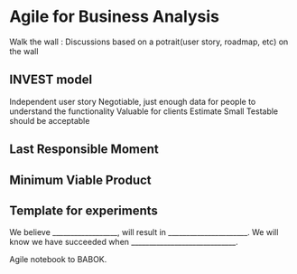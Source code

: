 # Agile for Business Analysis

Walk the wall : Discussions based on a potrait(user story, roadmap, etc) on the wall

## INVEST model

Independent user story
Negotiable, just enough data for people to understand the functionality
Valuable for clients
Estimate
Small
Testable should be acceptable


## Last Responsible Moment
## Minimum Viable Product

## Template for experiments

We believe __________________,  will result in ______________________. We will know we have succeeded when _____________________________.


Agile notebook to BABOK.
